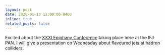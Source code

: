 ```yaml
---
layout: post
date: 2025-01-13 12:00:00-0400
inline: true
related_posts: false
---
```

Excited about the <a href="https://epiphany.ifj.edu.pl/epiphany2025/">XXXI Epiphany Conference</a> taking place here at the IFJ PAN. I will give a presentation on Wednesday about flavoured jets at hadron colliders. 
